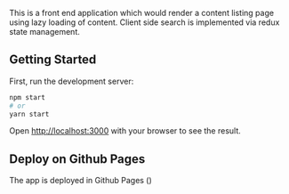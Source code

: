 This is a front end application which would render a content listing page using lazy loading of content.
Client side search is implemented via redux state management.


## Getting Started

First, run the development server:

```bash
npm start
# or
yarn start
```

Open [http://localhost:3000](http://localhost:3000) with your browser to see the result.

## Deploy on Github Pages

The app is deployed in Github Pages ()